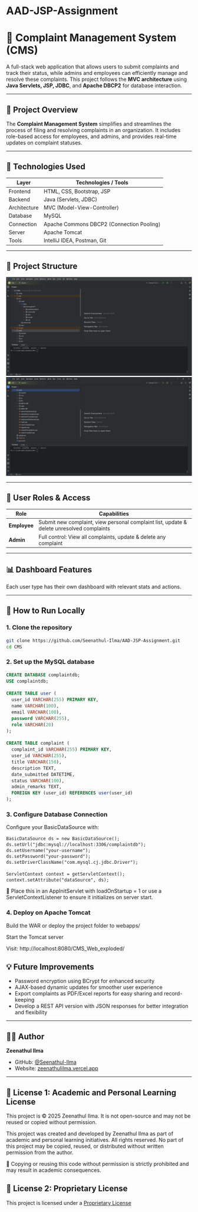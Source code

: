# AAD-JSP-Assignment
# 📢 Complaint Management System (CMS)

A full-stack web application that allows users to submit complaints and track their status, while admins and employees can efficiently manage and resolve these complaints. This project follows the **MVC architecture** using **Java Servlets, JSP, JDBC**, and **Apache DBCP2** for database interaction.

---

## 🚀 Project Overview

The **Complaint Management System** simplifies and streamlines the process of filing and resolving complaints in an organization. It includes role-based access for employees, and admins, and provides real-time updates on complaint statuses.

---

## 🧩 Technologies Used

| Layer         | Technologies / Tools                      |
|---------------|-------------------------------------------|
| Frontend      | HTML, CSS, Bootstrap, JSP                 |
| Backend       | Java (Servlets, JDBC)                     |
| Architecture  | MVC (Model-View-Controller)               |
| Database      | MySQL                                     |
| Connection    | Apache Commons DBCP2 (Connection Pooling) |
| Server        | Apache Tomcat                             |
| Tools         | IntelliJ IDEA, Postman, Git               |

---

## 📂 Project Structure
![Backend.png](web%2Fscreenshots%2FBackend.png)
![Frontend.png](web%2Fscreenshots%2FFrontend.png)

---

## 🔑 User Roles & Access

| Role         | Capabilities                                                                              |
|--------------|-------------------------------------------------------------------------------------------|
| **Employee** | Submit new complaint, view personal complaint list, update & delete unresolved complaints |
| **Admin**    | Full control: View all complaints, update & delete any complaint                          |

---

## 📊 Dashboard Features

Each user type has their own dashboard with relevant stats and actions.

---


## 🔧 How to Run Locally

### 1. Clone the repository
```bash
git clone https://github.com/Seenathul-Ilma/AAD-JSP-Assignment.git
cd CMS
```   

### 2. Set up the MySQL database

```sql
CREATE DATABASE complaintdb;
USE complaintdb;

CREATE TABLE user (
  user_id VARCHAR(255) PRIMARY KEY,
  name VARCHAR(100),
  email VARCHAR(100),
  password VARCHAR(255),
  role VARCHAR(20)
);

CREATE TABLE complaint (
  complaint_id VARCHAR(255) PRIMARY KEY,
  user_id VARCHAR(255),
  title VARCHAR(150),
  description TEXT,
  date_submitted DATETIME,
  status VARCHAR(100),
  admin_remarks TEXT,
  FOREIGN KEY (user_id) REFERENCES user(user_id)
);
```  

### 3. Configure Database Connection
Configure your BasicDataSource with:
```
BasicDataSource ds = new BasicDataSource();
ds.setUrl("jdbc:mysql://localhost:3306/complaintdb");
ds.setUsername("your-username");
ds.setPassword("your-password");
ds.setDriverClassName("com.mysql.cj.jdbc.Driver");

ServletContext context = getServletContext();
context.setAttribute("dataSource", ds);
```

📌 Place this in an AppInitServlet with loadOnStartup = 1 or use a ServletContextListener to ensure it initializes on server start.

### 4. Deploy on Apache Tomcat
Build the WAR or deploy the project folder to webapps/

Start the Tomcat server

Visit: http://localhost:8080/CMS_Web_exploded/

## 💡 Future Improvements

- Password encryption using BCrypt for enhanced security
- AJAX-based dynamic updates for smoother user experience
- Export complaints as PDF/Excel reports for easy sharing and record-keeping
- Develop a REST API version with JSON responses for better integration and flexibility

---

## 👩‍💻 Author

**Zeenathul Ilma**
- GitHub: [@Seenathul-Ilma](https://github.com/Seenathul-Ilma)
- Website: [zeenathulilma.vercel.app](https://zeenathulilma.vercel.app)

---

## 📝 License 1: Academic and Personal Learning License
This project is © 2025 Zeenathul Ilma. It is not open-source and may not be reused or copied without permission.

This project was created and developed by Zeenathul Ilma as part of academic and personal learning initiatives.
All rights reserved. No part of this project may be copied, reused, or distributed without written permission from the author.

🚫 Copying or reusing this code without permission is strictly prohibited and may result in academic consequences.

## 📝 License 2: Proprietary License
This project is licensed under a [Proprietary License](LICENSE.txt)

